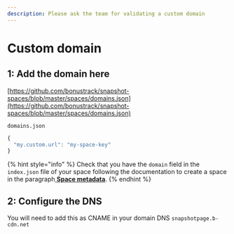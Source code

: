 ```yaml
---
description: Please ask the team for validating a custom domain
---
```


# Custom domain

## **1: Add the domain here**

[https://github.com/bonustrack/snapshot-spaces/blob/master/spaces/domains.json](https://github.com/bonustrack/snapshot-spaces/blob/master/spaces/domains.json)

`domains.json`

```javascript
{
  "my.custom.url": "my-space-key"
}
```

{% hint style="info" %}
Check that you have the `domain` field in the `index.json` file of your space following the documentation to create a space in the paragraph[ **Space metadata**](../archived/create-a-space-github.md#3-space-metadata).
{% endhint %}

## **2: Configure the DNS**

You will need to add this as CNAME in your domain DNS `snapshotpage.b-cdn.net`

